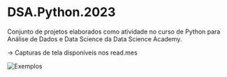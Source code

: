 # DSA.Python.2023
Conjunto de projetos elaborados como atividade no curso de Python para Análise de Dados e Data Science da Data Science Academy.

-> Capturas de tela disponíveis nos read.mes

![Exemplos](https://github.com/vicleme/DSA.Python.2023/assets/51094363/8ac79a46-7b8d-46b3-a31a-15d30f776b84)
